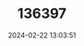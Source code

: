 ---
title: "136397"
category: "Pteropus cognatus"
draft: false
date: 2024-02-22 13:03:51
languages:
  English: ["Makira Flying Fox"]
---